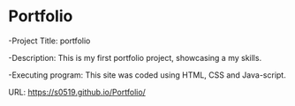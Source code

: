 # Portfolio


-Project Title: portfolio

-Description: This is my first portfolio project, showcasing a my skills.

-Executing program: This site was coded using HTML, CSS and Java-script. 

URL: https://s0519.github.io/Portfolio/

